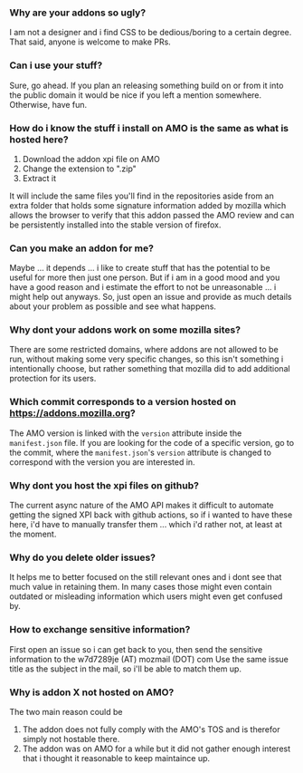 
### Why are your addons so ugly?

I am not a designer and i find CSS to be dedious/boring to a certain degree.
That said, anyone is welcome to make PRs.

### Can i use your stuff? 

Sure, go ahead. If you plan an releasing something build on or from it into the public domain 
it would be nice if you left a mention somewhere. Otherwise, have fun.   

### How do i know the stuff i install on AMO is the same as what is hosted here?

1. Download the addon xpi file on AMO
2. Change the extension to ".zip"
3. Extract it

It will include the same files you'll find in the repositories aside from an extra folder that holds some signature information added by mozilla which allows the browser to verify that this addon passed the AMO review and can be persistently installed into the stable version of firefox. 

### Can you make an addon for me?

Maybe ... it depends ... i like to create stuff that has the potential to be useful for more then just one person.
But if i am in a good mood and you have a good reason and i estimate the effort to not be unreasonable ... i might help out anyways. 
So, just open an issue and provide as much details about your problem as possible and see what happens. 

### Why dont your addons work on some mozilla sites?

There are some restricted domains, where addons are not allowed to be run, without making some very specific changes, so this isn't something i intentionally choose, but rather something that mozilla did to add additional protection for its users. 

### Which commit corresponds to a version hosted on https://addons.mozilla.org? 

The AMO version is linked with the `version` attribute inside the `manifest.json` file.
If you are looking for the code of a specific version, go to the commit, where the `manifest.json`'s `version` attribute is changed to correspond with the version you are interested in.

### Why dont you host the xpi files on github?

The current async nature of the AMO API makes it difficult to automate getting the signed XPI back with github actions, so if i wanted to have these here, i'd have to manually transfer them ... which i'd rather not, at least at the moment.

### Why do you delete older issues?

It helps me to better focused on the still relevant ones and i dont see that much value in retaining them.
In many cases those might even contain outdated or misleading information which users might even get confused by.

### How to exchange sensitive information? 

First open an issue so i can get back to you, then send the sensitive information 
to the w7d7289je (AT) mozmail (DOT) com 
Use the same issue title as the subject in the mail, so i'll be able to match them up. 

### Why is addon X not hosted on AMO?

The two main reason could be

1. The addon does not fully comply with the AMO's TOS and is therefor simply not hostable there.
2. The addon was on AMO for a while but it did not gather enough interest that i thought it reasonable to keep maintaince up.
